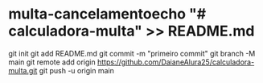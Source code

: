 # multa-cancelamentoecho "# calculadora-multa" >> README.md 
git init 
git add README.md 
git commit -m "primeiro commit" 
git branch -M main 
git remote add origin https://github.com/DaianeAlura25/calculadora-multa.git
 git push -u origin main

